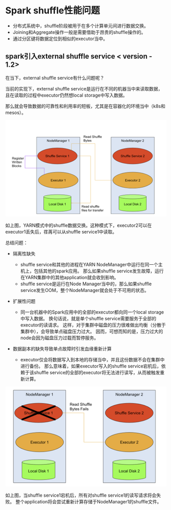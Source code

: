 # Spark shuffle性能问题

- 分布式系统中，shuffle阶段被用于在多个计算单元间进行数据交换。
- Joining和Aggregate操作一般是需要借助于昂贵的shuffle操作的。
- 通过分区键将数据定位到相似的executor当中。

## spark引入external shuffle service < version - 1.2>

在当下，external shuffle service有什么问题呢？

当前的实现下，external shuffle service是运行在不同的机器当中来读取数据，
且在读取的过程中executor仍然想local storage中写入数据。

那么就会导致数据的可靠性和利用率的短板，尤其是在容器化的环境当中（k8s和mesos）。

![spark external shuffle architecture](../../assets/spark_external_shuffle_architecture.png)

如上图，YARN模式中的shuffle数据交换。这种模式下，executor2可以在executor1丢失后，荏苒可以从shuffle service1中读取。

总结问题：

- 隔离性缺失
  - shuffle service和其他的进程在YARN NodeManager中运行在同一个主机上，包括其他的spark应用。
  那么如果shuffle service发生故障，运行在YARN集群中的其他application就会收到影响。
  - shuffle service是运行在Node Manager当中的，那么如果shuffle service发生OOM，整个NodeManager就会处于不可用的状态。

- 扩展性问题
  - 同一台机器中的Spark应用中的全部的executor都向同一个local storage中写入数据。
  换句话说，就是单个shuffle service需要服务于全部的executor的读请求。
  这样，对于集群中磁盘的压力很难做出均衡（分散于集群中），会导致单点磁盘压力过大。
  因而，可想而知的是，压力过大的node会因为磁盘压力过载而暂停服务。

- 数据副本的缺失导致单点故障时引发血缘重新计算
  - executor仅会将数据写入到本地的存储当中，并且这份数据不会在集群中进行备份。
  那么意味着，如果executor写入的shuffle service宕机后，依赖于该shuffle service的全部的executor将无法进行读写，从而被触发重新计算。
   
![缺失副本的shuffle service数据](../../assets/spark_shuffle_service_lack_of_replicate.png)

如上图，当shuffle service1宕机后，所有对shuffle service1的读写请求将会失败。
整个application将会尝试重新计算存储于NodeManager1的shuffle文件。


